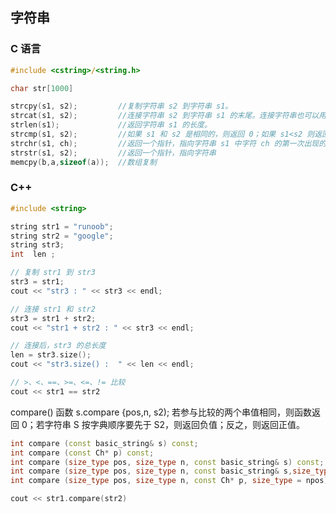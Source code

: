 
## 字符串

### C 语言

```C {.line-numbers}
#include <cstring>/<string.h>

char str[1000]
```
```C {.line-numbers}
strcpy(s1, s2);         //复制字符串 s2 到字符串 s1。
strcat(s1, s2);         //连接字符串 s2 到字符串 s1 的末尾。连接字符串也可以用 + 号，例如:
strlen(s1);             //返回字符串 s1 的长度。
strcmp(s1, s2);         //如果 s1 和 s2 是相同的，则返回 0；如果 s1<s2 则返回值小于 0；如果 s1>s2 则返回值大于 0。
strchr(s1, ch);         //返回一个指针，指向字符串 s1 中字符 ch 的第一次出现的位置。
strstr(s1, s2);         //返回一个指针，指向字符串 
memcpy(b,a,sizeof(a));  //数组复制
```

### C++

```C++ {.line-numbers}
#include <string>

string str1 = "runoob";
string str2 = "google";
string str3;
int  len ;

// 复制 str1 到 str3
str3 = str1;
cout << "str3 : " << str3 << endl;

// 连接 str1 和 str2
str3 = str1 + str2;
cout << "str1 + str2 : " << str3 << endl;

// 连接后，str3 的总长度
len = str3.size();
cout << "str3.size() :  " << len << endl;

// >、<、==、>=、<=、!= 比较
cout << str1 == str2
```

compare() 函数 s.compare {pos,n, s2);
若参与比较的两个串值相同，则函数返回 0；若字符串 S 按字典顺序要先于 S2，则返回负值；反之，则返回正值。
```C++ {.line-numbers}
int compare (const basic_string& s) const;
int compare (const Ch* p) const;
int compare (size_type pos, size_type n, const basic_string& s) const;
int compare (size_type pos, size_type n, const basic_string& s,size_type pos2, size_type n2) const;
int compare (size_type pos, size_type n, const Ch* p, size_type = npos) const;

cout << str1.compare(str2)
```
